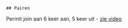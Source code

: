 	## Pairen
Permit join aan
6 keer aan, 5 keer uit - [zie video](https://www.youtube.com/watch?v=mJm9YpPrGzk)